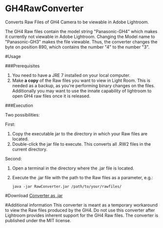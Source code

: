 GH4RawConverter
===============

Converts Raw Files of GH4 Camera to be viewable in Adobe Lightroom.

The GH4 Raw files contain the model string "Panasonic-GH4" which makes it currently not viewable in Adobe Lightroom. Changing the Model name to "Panasonic-GH3" makes the file viewable. Thus, the converter changes the byte on position 890, which contains the number "4" to the number "3".

#Usage

###Prerequisites
1. You need to have a JRE 7 installed on your local computer.
2. Make **a copy** of the Raw files you want to view in Light Room. This is needed as a backup, as you're performing binary changes on the files. Additionally you may want to use the innate capability of lightroom to open GH4 raw files once it is released.

###Execution

Two possibilities:

First:

1. Copy the executable jar to the directory in which your Raw files are located.
2. Double-click the jar file to execute. This converts all .RW2 files in the current directory.

Second:

1. Open a terminal in the directory where the .jar file is located.
2. Execute the .jar file with the path to the Raw files as a parameter, e.g.:

    `java -jar RawConverter.jar /path/to/your/rawfiles/`


#Download
[Converter as .jar](https://github.com/jsosulski/GH4RawConverter/blob/master/RawConverter.jar?raw=true)

#Additional information
This converter is meant as a temporary workaround to view the Raw files produced by the GH4. Do not use this converter after Lightroom provides inherent support for the GH4 Raw files. The converter is published under the MIT license.
